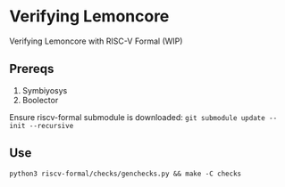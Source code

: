 # Verifying Lemoncore

Verifying Lemoncore with RISC-V Formal (WIP)

## Prereqs
1) Symbiyosys
2) Boolector

Ensure riscv-formal submodule is downloaded: `git submodule update --init --recursive`

## Use
`python3 riscv-formal/checks/genchecks.py && make -C checks`
